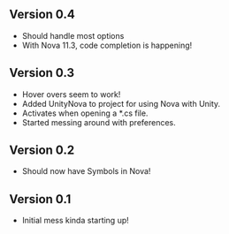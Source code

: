 ## Version 0.4

 * Should handle most options
 * With Nova 11.3, code completion is happening!

## Version 0.3

 * Hover overs seem to work!
 * Added UnityNova to project for using Nova with Unity.
 * Activates when opening a *.cs file.
 * Started messing around with preferences.

## Version 0.2

 * Should now have Symbols in Nova!

## Version 0.1

 * Initial mess kinda starting up!
